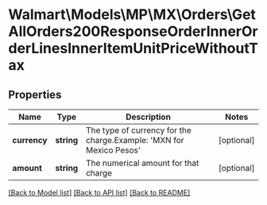 # Walmart\Models\MP\MX\Orders\GetAllOrders200ResponseOrderInnerOrderLinesInnerItemUnitPriceWithoutTax

## Properties

Name | Type | Description | Notes
------------ | ------------- | ------------- | -------------
**currency** | **string** | The type of currency for the charge.Example: 'MXN for Mexico Pesos' | [optional]
**amount** | **string** | The numerical amount for that charge | [optional]


[[Back to Model list]](./) [[Back to API list]](../../../../../README.md#supported-apis) [[Back to README]](../../../../../README.md)
